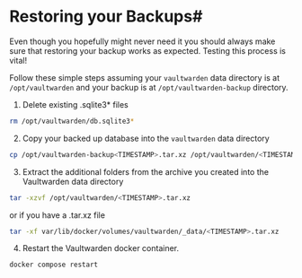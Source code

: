 # Restoring your Backups#

Even though you hopefully might never need it you should always make sure that restoring your backup works as expected. Testing this process is vital!

Follow these simple steps assuming your `vaultwarden` data directory is at `/opt/vaultwarden` and your backup is at `/opt/vaultwarden-backup` directory.

1. Delete existing .sqlite3* files

```bash
rm /opt/vaultwarden/db.sqlite3*
```
2. Copy your backed up database into the `vaultwarden` data directory

```bash
cp /opt/vaultwarden-backup<TIMESTAMP>.tar.xz /opt/vaultwarden/<TIMESTAMP>.tar.xz
```
3. Extract the additional folders from the archive you created into the Vaultwarden data directory

```bash
tar -xzvf /opt/vaultwarden/<TIMESTAMP>.tar.xz
```
or if you have a .tar.xz file

```bash
tar -xf var/lib/docker/volumes/vaultwarden/_data/<TIMESTAMP>.tar.xz
```
4. Restart the Vaultwarden docker container. 

```bash
docker compose restart
```
